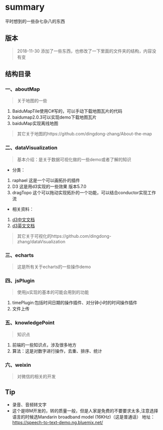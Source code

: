 # summary
平时想到的一些杂七杂八的东西
## 版本
 > 2018-11-30 添加了一些东西，也修改了一下里面的文件夹的结构，内容没有变
## 结构目录
### 一、aboutMap
>关于地图的一些
   1. BaiduMapTile使用C#写的，可以手动下载地图瓦片的代码
   2. baidumap2.0.3可以实现demo下载地图瓦片
   3. baiduMap实现离线地图
>其它关于地图的https://github.com/dingdong-zhang/About-the-map
### 二、dataVisualization
> 基本介绍：是关于数据可视化做的一些demo或者了解的知识
  * 分类：
   1. raphael 这是一个可以画拓扑的插件
   2. D3 这是用d3实现的一些效果 版本5.7.0
   3. dragTopo 这个可以拖动实现拓扑的一个功能，可以结合conductor实现工作流
  * 相关资料：
   1. [d3中文文档](https://d3js.org.cn/)
   2. [d3英文文档](https://github.com/d3/d3)
>其它关于可视化的https://github.com/dingdong-zhang/dataVisualization
### 三、echarts
> 这是所有关于echarts的一些操作demo
### 四、jsPlugin 
> 使用js实现的基本的可能会用到的功能
   1. timePlugin:包括时间日期的操作插件、对分钟小时的时间操作插件
   2. 文件上传
### 五、knowledgePoint
>知识点
  1. 前端的一些知识点，涉及很多地方
  2. 算法：这是对数字进行操作，去重、排序、统计 
### 六、weixin
> 对微信的相关的开发
## Tip
  * 录音、音频转文字
  * 这个是IBM开发的，转的质量一般，但是人家是免费的不要要求太多,注意选择语言的时候选Mandarin broadband model (16KHz)（这是普通话） 地址：https://speech-to-text-demo.ng.bluemix.net/

